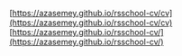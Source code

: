 [https://azasemey.github.io/rsschool-cv/cv](https://azasemey.github.io/rsschool-cv/cv)
[https://azasemey.github.io/rsschool-cv/](https://azasemey.github.io/rsschool-cv/)
